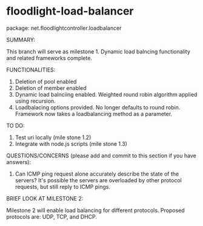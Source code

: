 floodlight-load-balancer
========================

package: net.floodlightcontroller.loadbalancer


SUMMARY:

This branch will serve as milestone 1. Dynamic load balncing functionality and related frameworks complete.


FUNCTIONALITIES:

1. Deletion of pool enabled
2. Deletion of member enabled
3. Dynamic load balnciing enabled. Weighted round robin algorithm applied using recursion.
4. Loadbalacing options provided. No longer defaults to round robin. Framework now takes a loadbalancing method as a parameter.


TO DO:

1. Test uri locally (mile stone 1.2)
2. Integrate with node.js scripts (mile stone 1.3)


QUESTIONS/CONCERNS (please add and commit to this section if you have answers):

1. Can ICMP ping request alone accurately describe the state of the servers? It's possible the servers are overloaded by other protocol requests, but still reply to ICMP pings.


BRIEF LOOK AT MILESTONE 2:

Milestone 2 will enable load balancing for different protocols. Proposed protocols are: UDP, TCP, and DHCP.

